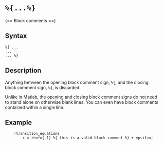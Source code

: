 # `%{...%}`

{== Block comments ==}


## Syntax

    %{ ...
    ...
    ... %}


## Description

Anything between the opening block comment sign, `%{`, and the closing block
comment sign, `%}`, is discarded.

Unlike in Matlab, the opening and closing block comment signs do not need
to stand alone on otherwise blank lines. You can even have block comments
contained within a single line.

## Example

```iris
    !transition_equations
        x = rho*x{-1} %{ this is a valid block comment %} + epsilon;
```



